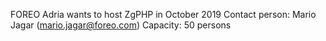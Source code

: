 FOREO Adria wants to host ZgPHP in October 2019
Contact person: Mario Jagar (mario.jagar@foreo.com)
Capacity: 50 persons
